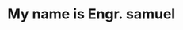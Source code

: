 <!DOCTYPE html>
<html>
  <head>
  <title>First Program</title>
  </head>
  <body>
    <h1>My name is Engr. samuel </h1>
  </body>
</html>
